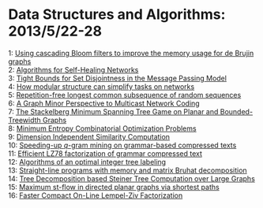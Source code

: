 # Data Structures and Algorithms: 2013/5/22-28  
1: [Using cascading Bloom filters to improve the memory usage for de Brujin  graphs](https://doi.org/10.48550/arXiv.1302.7278)  
2: [Algorithms for Self-Healing Networks](https://doi.org/10.48550/arXiv.1305.4675)  
3: [Tight Bounds for Set Disjointness in the Message Passing Model](https://doi.org/10.48550/arXiv.1305.4696)  
4: [How modular structure can simplify tasks on networks](https://doi.org/10.48550/arXiv.1305.4760)  
5: [Repetition-free longest common subsequence of random sequences](https://doi.org/10.48550/arXiv.1305.4883)  
6: [A Graph Minor Perspective to Multicast Network Coding](https://doi.org/10.48550/arXiv.1305.4905)  
7: [The Stackelberg Minimum Spanning Tree Game on Planar and  Bounded-Treewidth Graphs](https://doi.org/10.48550/arXiv.0909.3221)  
8: [Minimum Entropy Combinatorial Optimization Problems](https://doi.org/10.48550/arXiv.1008.2928)  
9: [Dimension Independent Similarity Computation](https://doi.org/10.48550/arXiv.1206.2082)  
10: [Speeding-up $q$-gram mining on grammar-based compressed texts](https://doi.org/10.48550/arXiv.1202.3311)  
11: [Efficient LZ78 factorization of grammar compressed text](https://doi.org/10.48550/arXiv.1207.4607)  
12: [Algorithms of an optimal integer tree labeling](https://doi.org/10.48550/arXiv.1305.5551)  
13: [Straight-line programs with memory and matrix Bruhat decomposition](https://doi.org/10.48550/arXiv.1305.5617)  
14: [Tree Decomposition based Steiner Tree Computation over Large Graphs](https://doi.org/10.48550/arXiv.1305.5757)  
15: [Maximum st-flow in directed planar graphs via shortest paths](https://doi.org/10.48550/arXiv.1305.5823)  
16: [Faster Compact On-Line Lempel-Ziv Factorization](https://doi.org/10.48550/arXiv.1305.6095)  